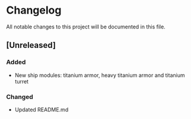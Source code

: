# Changelog
All notable changes to this project will be documented in this file.

## [Unreleased]

### Added
- New ship modules: titanium armor, heavy titanium armor and titanium turret

### Changed
- Updated README.md
